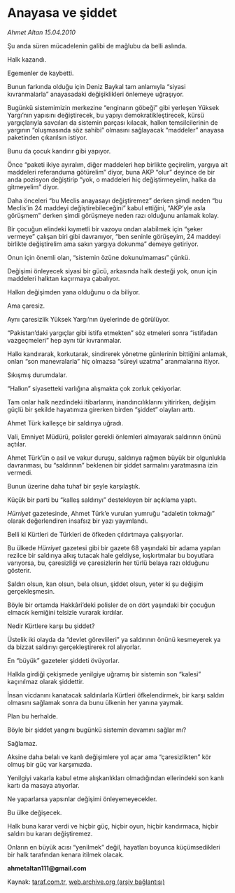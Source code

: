 # Anayasa ve şiddet

*Ahmet Altan 15.04.2010*

<div class="yazi"><p>Şu anda süren mücadelenin galibi de mağlubu da belli aslında.</p>
<p>Halk kazandı.</p>
<p>Egemenler de kaybetti.</p>
<p>Bunun farkında olduğu için Deniz Baykal tam anlamıyla “siyasi kıvranmalarla” anayasadaki değişiklikleri önlemeye uğraşıyor.</p>
<p>Bugünkü sistemimizin merkezine “enginarın göbeği” gibi yerleşen Yüksek Yargı’nın yapısını değiştirecek, bu yapıyı demokratikleştirecek, kürsü yargıçlarıyla savcıları da sistemin parçası kılacak, halkın temsilcilerinin de yargının “oluşmasında söz sahibi” olmasını sağlayacak “maddeler” anayasa paketinden çıkarılsın istiyor.</p>
<p>Bunu da çocuk kandırır gibi yapıyor.</p>
<p>Önce “paketi ikiye ayıralım, diğer maddeleri hep birlikte geçirelim, yargıya ait maddeleri referanduma götürelim” diyor, buna AKP “olur” deyince de bir anda pozisyon değiştirip “yok, o maddeleri hiç değiştirmeyelim, halka da gitmeyelim” diyor.</p>
<p>Daha önceleri “bu Meclis anayasayı değiştiremez” derken şimdi neden “bu Meclis’in 24 maddeyi değiştirebileceğini” kabul ettiğini, “AKP’yle asla görüşmem” derken şimdi görüşmeye neden razı olduğunu anlamak kolay.</p>
<p>Bir çocuğun elindeki kıymetli bir vazoyu ondan alabilmek için “şeker vermeye” çalışan biri gibi davranıyor, “ben seninle görüşeyim, 24 maddeyi birlikte değiştirelim ama sakın yargıya dokunma” demeye getiriyor.</p>
<p>Onun için önemli olan, “sistemin özüne dokunulmaması” çünkü.</p>
<p>Değişimi önleyecek siyasi bir gücü, arkasında halk desteği yok, onun için maddeleri halktan kaçırmaya çabalıyor.</p>
<p>Halkın değişimden yana olduğunu o da biliyor.</p>
<p>Ama çaresiz.</p>
<p>Aynı çaresizlik Yüksek Yargı’nın üyelerinde de görülüyor.</p>
<p>“Pakistan’daki yargıçlar gibi istifa etmekten” söz etmeleri sonra “istifadan vazgeçmeleri” hep aynı tür kıvranmalar.</p>
<p>Halkı kandırarak, korkutarak, sindirerek yönetme günlerinin bittiğini anlamak, onları “son manevralarla” hiç olmazsa “süreyi uzatma” aranmalarına itiyor.</p>
<p>Sıkışmış durumdalar.</p>
<p>“Halkın” siyasetteki varlığına alışmakta çok zorluk çekiyorlar.</p>
<p>Tam onlar halk nezdindeki itibarlarını, inandırıcılıklarını yitirirken, değişim güçlü bir şekilde hayatımıza girerken birden “şiddet” olayları arttı.</p>
<p>Ahmet Türk kalleşçe bir saldırıya uğradı.</p>
<p>Vali, Emniyet Müdürü, polisler gerekli önlemleri almayarak saldırının önünü açtılar.</p>
<p>Ahmet Türk’ün o asil ve vakur duruşu, saldırıya rağmen büyük bir olgunlukla davranması, bu “saldırının” beklenen bir şiddet sarmalını yaratmasına izin vermedi.</p>
<p>Bunun üzerine daha tuhaf bir şeyle karşılaştık.</p>
<p>Küçük bir parti bu “kalleş saldırıyı” destekleyen bir açıklama yaptı.</p>
<p><i>Hürriyet</i> gazetesinde, Ahmet Türk’e vurulan yumruğu “adaletin tokmağı” olarak değerlendiren insafsız bir yazı yayımlandı.</p>
<p>Belli ki Kürtleri de Türkleri de öfkeden çıldırtmaya çalışıyorlar.</p>
<p>Bu ülkede <i>Hürriyet</i> gazetesi gibi bir gazete 68 yaşındaki bir adama yapılan rezilce bir saldırıya alkış tutacak hale geldiyse, kışkırtmalar bu boyutlara varıyorsa, bu, çaresizliği ve çaresizlerin her türlü belaya razı olduğunu gösterir.</p>
<p>Saldırı olsun, kan olsun, bela olsun, şiddet olsun, yeter ki şu değişim gerçekleşmesin.</p>
<p>Böyle bir ortamda Hakkâri’deki polisler de on dört yaşındaki bir çocuğun elmacık kemiğini telsizle vurarak kırdılar.</p>
<p>Nedir Kürtlere karşı bu şiddet?</p>
<p>Üstelik iki olayda da “devlet görevlileri” ya saldırının önünü kesmeyerek ya da bizzat saldırıyı gerçekleştirerek rol alıyorlar.</p>
<p>En “büyük” gazeteler şiddeti övüyorlar.</p>
<p>Halkla girdiği çekişmede yenilgiye uğramış bir sistemin son “kalesi” kaçınılmaz olarak şiddettir.</p>
<p>İnsan vicdanını kanatacak saldırılarla Kürtleri öfkelendirmek, bir karşı saldırı olmasını sağlamak sonra da bunu ülkenin her yanına yaymak.</p>
<p>Plan bu herhalde.</p>
<p>Böyle bir şiddet yangını bugünkü sistemin devamını sağlar mı?</p>
<p>Sağlamaz.</p>
<p>Aksine daha belalı ve kanlı değişimlere yol açar ama “çaresizlikten” kör olmuş bir güç var karşımızda.</p>
<p>Yenilgiyi vakarla kabul etme alışkanlıkları olmadığından ellerindeki son kanlı kartı da masaya atıyorlar.</p>
<p>Ne yaparlarsa yapsınlar değişimi önleyemeyecekler.</p>
<p>Bu ülke değişecek.</p>
<p>Halk buna karar verdi ve hiçbir güç, hiçbir oyun, hiçbir kandırmaca, hiçbir saldırı bu kararı değiştiremez.</p>
<p>Onların en büyük acısı “yenilmek” değil, hayatları boyunca küçümsedikleri bir halk tarafından kenara itilmek olacak.</p>
<p><b>ahmetaltan111@gmail.com</b></p></div>

Kaynak: [taraf.com.tr](http://www.taraf.com.tr:80/makale/10887.htm), [web.archive.org (arşiv bağlantısı)](http://web.archive.org/web/20100418195011/http://www.taraf.com.tr:80/makale/10887.htm)
